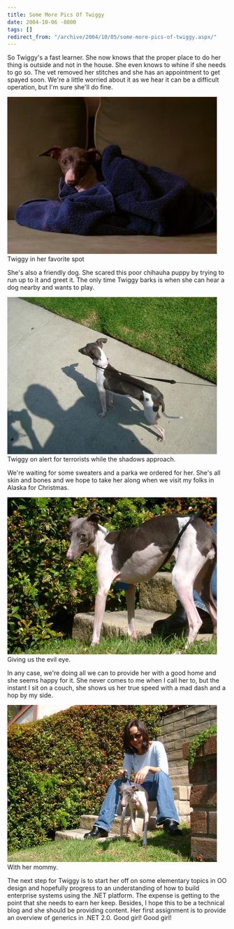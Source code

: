 ```yaml
---
title: Some More Pics Of Twiggy
date: 2004-10-06 -0800
tags: []
redirect_from: "/archive/2004/10/05/some-more-pics-of-twiggy.aspx/"
---
```


So Twiggy's a fast learner. She now knows that the proper place to do
her thing is outside and not in the house. She even knows to whine if
she needs to go so. The vet removed her stitches and she has an
appointment to get spayed soon. We're a little worried about it as we
hear it can be a difficult operation, but I'm sure she'll do fine.

![](/images/Twiggy_Favorite_Spot.jpg) \
Twiggy in her favorite spot

She's also a friendly dog. She scared this poor chihauha puppy by trying
to run up to it and greet it. The only time Twiggy barks is when she can
hear a dog nearby and wants to play.

![](/images/TwiggyAlert.jpg) \
Twiggy on alert for terrorists while the shadows approach.

We're waiting for some sweaters and a parka we ordered for her. She's
all skin and bones and we hope to take her along when we visit my folks
in Alaska for Christmas.

![](/images/TwiggyDeathGlare.jpg) \
Giving us the evil eye.

In any case, we're doing all we can to provide her with a good home and
she seems happy for it. She never comes to me when I call her to, but
the instant I sit on a couch, she shows us her true speed with a mad
dash and a hop by my side.

![](/images/TwiggyWithMommy.jpg) \
With her mommy.

The next step for Twiggy is to start her off on some elementary topics
in OO design and hopefully progress to an understanding of how to build
enterprise systems using the .NET platform. The expense is getting to
the point that she needs to earn her keep. Besides, I hope this to be a
technical blog and she should be providing content. Her first assignment
is to provide an overview of generics in .NET 2.0. Good girl! Good girl!

